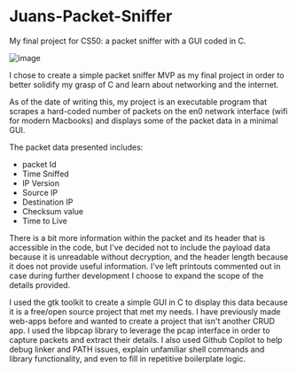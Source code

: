 # Juans-Packet-Sniffer
My final project for CS50: a packet sniffer with a GUI coded in C.

![image](https://github.com/JuanOfMany/Juans-Packet-Sniffer/assets/101835485/a5ae300a-25ac-4047-812a-293816cba469)

I chose to create a simple packet sniffer MVP as my final project in order to better solidify my grasp of C and learn about networking and the internet.

As of the date of writing this, my project is an executable program that scrapes a hard-coded number of packets on the en0 network interface (wifi for modern Macbooks) and displays some of the packet data in a minimal GUI.

The packet data presented includes: 
* packet Id
* Time Sniffed
* IP Version
* Source IP
* Destination IP
* Checksum value
* Time to Live

There is a bit more information within the packet and its header that is accessible in the code, but I've decided not to include the payload data because it is unreadable without decryption, and the header length because it does not provide useful information. I've left printouts commented out in case during further development I choose to expand the scope of the details provided.

I used the gtk toolkit to create a simple GUI in C to display this data because it is a free/open source project that met my needs. I have previously made web-apps before and wanted to create a project that isn't another CRUD app.
I used the libpcap library to leverage the pcap interface in order to capture packets and extract their details.
I also used Github Copilot to help debug linker and PATH issues, explain unfamiliar shell commands and library functionality, and even to fill in repetitive boilerplate logic. 
